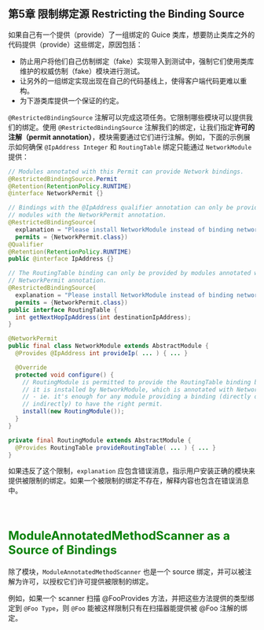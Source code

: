 ## 第5章 限制绑定源 Restricting the Binding Source ##

如果自己有一个提供（provide）了一组绑定的 Guice 类库，想要防止类库之外的代码提供（provide）这些绑定，原因包括：

- 防止用户将他们自己仿制绑定（fake）实现带入到测试中，强制它们使用类库维护的权威仿制（fake）模块进行测试。
- 让另外的一组绑定实现出现在自己的代码基线上，使得客户端代码更难以重构。
- 为下游类库提供一个保证的约定。
  
`@RestrictedBindingSource` 注解可以完成这项任务。它限制哪些模块可以提供我们的绑定。使用 `@RestrictedBindingSource` 注解我们的绑定，让我们指定**许可的注解（permit annotation）**，模块需要通过它们进行注解。例如，下面的示例展示如何确保 `@IpAddress Integer` 和 `RoutingTable` 绑定只能通过 `NetworkModule` 提供：

```java
// Modules annotated with this Permit can provide Network bindings.
@RestrictedBindingSource.Permit
@Retention(RetentionPolicy.RUNTIME)
@interface NetworkPermit {}

// Bindings with the @IpAddress qualifier annotation can only be provided by
// modules with the NetworkPermit annotation.
@RestrictedBindingSource(
  explanation = "Please install NetworkModule instead of binding network bindings yourself.",
  permits = {NetworkPermit.class})
@Qualifier
@Retention(RetentionPolicy.RUNTIME)
public @interface IpAddress {}

// The RoutingTable binding can only be provided by modules annotated with the
// NetworkPermit annotation.
@RestrictedBindingSource(
  explanation = "Please install NetworkModule instead of binding network bindings yourself.",
  permits = {NetworkPermit.class})
public interface RoutingTable {
  int getNextHopIpAddress(int destinationIpAddress);
}

@NetworkPermit
public final class NetworkModule extends AbstractModule {
  @Provides @IpAddress int provideIp( ... ) { ... }

  @Override
  protected void configure() {
    // RoutingModule is permitted to provide the RoutingTable binding because
    // it is installed by NetworkModule, which is annotated with NetworkPermit
    // - ie. it's enough for any module providing a binding (directly or
    // indirectly) to have the right permit.
    install(new RoutingModule());
  }
}

private final RoutingModule extends AbstractModule {
  @Provides RoutingTable provideRoutingTable( ... ) { ... }
}

```

如果违反了这个限制，`explanation` 应包含错误消息，指示用户安装正确的模块来提供被限制的绑定。如果一个被限制的绑定不存在，解释内容也包含在错误消息中。

<br/><br/>

#### <font size=5 color=green><b>ModuleAnnotatedMethodScanner as a Source of Bindings</b></font> ####

除了模块，`ModuleAnnotatedMethodScanner` 也是一个 source 绑定，并可以被注解为许可，以授权它们许可提供被限制的绑定。

例如，如果一个 scanner 扫描 @FooProvides 方法，并把这些方法提供的类型绑定到 `@Foo Type`，则 `@Foo` 能被这样限制只有在扫描器能提供被 @Foo 注解的绑定。

































